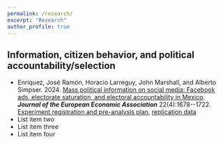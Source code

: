 ```yaml
---
permalink: /research/
excerpt: "Research"
author_profile: true
---
```


## Information, citizen behavior, and political accountability/selection

* Enr&iacute;quez, Jos&eacute; Ram&oacute;n, Horacio Larreguy, John Marshall, and Alberto Simpser. 2024. [Mass political information on social media: Facebook ads, electorate saturation, and electoral accountability in Mexico](../files/Social_media_Uganda.pdf). <i><b>Journal of the European Economic Association</b></i> 22(4):1678--1722. [Experiment registration and pre-analysis plan](https://www.socialscienceregistry.org/trials/3135), [replication data](https://dataverse.harvard.edu/dataset.xhtml?persistentId=doi:10.7910/DVN/4PSW76)
* List item two
* List item three
* List item four
